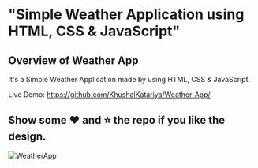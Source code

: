 # "Simple Weather Application using HTML, CSS &amp; JavaScript"

## Overview of Weather App

It's a  Simple Weather Application made by using HTML, CSS &amp; JavaScript.

Live Demo:  https://github.com/KhushalKatariya/Weather-App/

## Show some :heart: and :star: the repo if you like the design.

![WeatherApp](https://user-images.githubusercontent.com/42378118/99897986-fd02dc00-2cc3-11eb-9cac-f5b577bfef40.png)

